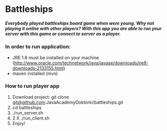 # Battleships
##### Everybody played battleships board game when were young. Why not playing it online with other players? With this app you are able to run your server with this game or connect to server as a player.


### In order to run application:
* JRE 1.8 must be installed on your machine (http://www.oracle.com/technetwork/java/javase/downloads/jre8-downloads-2133155.html)
* maven installed (mvn)

### How to run player app 
1. Download project: git clone git@github.com:JavaAcademyDoktorki/battleships.git
2. cd battleships
3. ./run_server.sh
4. 2 X ./run_client.sh
5. Enjoy!